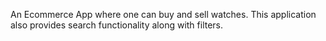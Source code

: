 An Ecommerce App where one can buy and sell watches. This application also provides search functionality along with filters.
